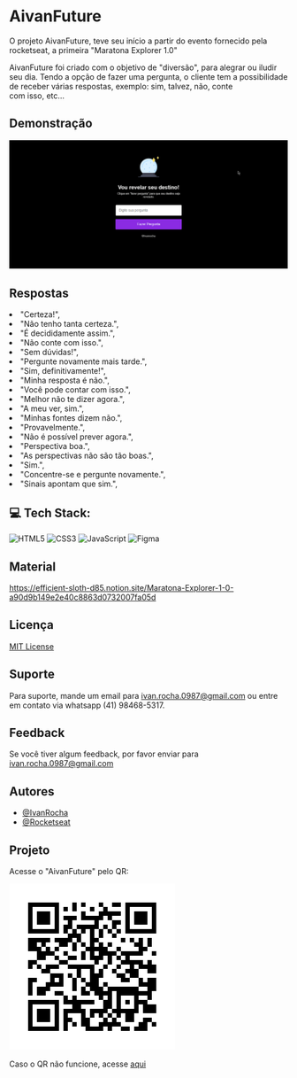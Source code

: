# AivanFuture

O projeto AivanFuture, teve seu início a partir do evento fornecido pela rocketseat, a primeira "Maratona Explorer 1.0"

AivanFuture foi criado com o objetivo de "diversão", para alegrar ou iludir seu dia. Tendo a opção de fazer uma pergunta, o cliente tem a possibilidade de receber várias respostas, exemplo: sim, talvez, não, conte com isso, etc...

## Demonstração

![App Screenshot](./assets/AivanFuture.gif)

## Respostas

<li>"Certeza!",
<li>"Não tenho tanta certeza.",
<li>"É decididamente assim.",
<li>"Não conte com isso.",
<li>"Sem dúvidas!",
<li>"Pergunte novamente mais tarde.",
<li>"Sim, definitivamente!",
<li>"Minha resposta é não.",
<li>"Você pode contar com isso.",
<li>"Melhor não te dizer agora.",
<li>"A meu ver, sim.",
<li>"Minhas fontes dizem não.",
<li>"Provavelmente.",
<li>"Não é possível prever agora.",
<li>"Perspectiva boa.",
<li>"As perspectivas não são tão boas.",
<li>"Sim.",
<li>"Concentre-se e pergunte novamente.",
<li>"Sinais apontam que sim.",

## 💻 Tech Stack:
 ![HTML5](https://img.shields.io/badge/html5-%23E34F26.svg?style=flat&logo=html5&logoColor=white) 
 ![CSS3](https://img.shields.io/badge/css3-%231572B6.svg?style=flat&logo=css3&logoColor=white) 
 ![JavaScript](https://img.shields.io/badge/javascript-%23323330.svg?style=flat&logo=javascript&logoColor=%23F7DF1E) 
 ![Figma](https://img.shields.io/badge/figma-%23F24E1E.svg?style=flat&logo=figma&logoColor=white)

## Material

https://efficient-sloth-d85.notion.site/Maratona-Explorer-1-0-a90d9b149e2e40c8863d0732007fa05d

## Licença

[MIT License](https://choosealicense.com/licenses/mit/)

## Suporte

Para suporte, mande um email para ivan.rocha.0987@gmail.com ou entre em contato via whatsapp (41) 98468-5317.

## Feedback

Se você tiver algum feedback, por favor enviar para ivan.rocha.0987@gmail.com

## Autores

- [@IvanRocha](https://www.github.com/ivanrocha10)
- [@Rocketseat](https://github.com/Rocketseat)

## Projeto

<p>
  Acesse o "AivanFuture" pelo QR:
</p>
  <img src="./assets/qrcode.png/" alt="qrcode" class="capa">

Caso o QR não funcione, acesse <a href="https://ivanrocha10.github.io/AivanFuture/">aqui</a>

